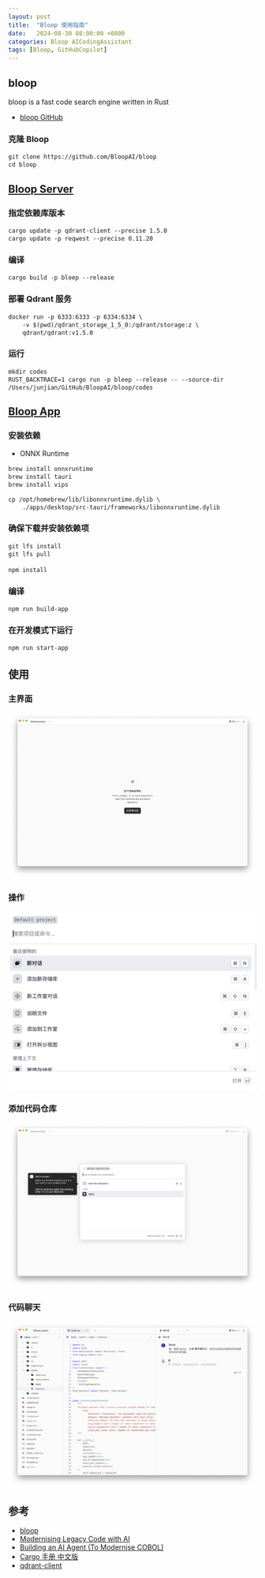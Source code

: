 ```yaml
---
layout: post
title:  "Bloop 使用指南"
date:   2024-08-30 08:00:00 +0800
categories: Bloop AICodingAssistant
tags: [Bloop, GitHubCopilot]
---
```


## bloop
bloop is a fast code search engine written in Rust

- [bloop GitHub](https://github.com/BloopAI/bloop)

### 克隆 Bloop
```shell
git clone https://github.com/BloopAI/bloop
cd bloop
```


## [Bloop Server](https://github.com/BloopAI/bloop/blob/oss/server/README.md)
### 指定依赖库版本
```shell
cargo update -p qdrant-client --precise 1.5.0
cargo update -p reqwest --precise 0.11.20
```

### 编译
```shell
cargo build -p bleep --release
```

### 部署 Qdrant 服务
```shell
docker run -p 6333:6333 -p 6334:6334 \
    -v $(pwd)/qdrant_storage_1_5_0:/qdrant/storage:z \
    qdrant/qdrant:v1.5.0
```

### 运行
```shell
mkdir codes
RUST_BACKTRACE=1 cargo run -p bleep --release -- --source-dir /Users/junjian/GitHub/BloopAI/bloop/codes
```


## [Bloop App](https://github.com/BloopAI/bloop/blob/oss/apps/desktop/README.md)
### 安装依赖
- ONNX Runtime
```shell
brew install onnxruntime
brew install tauri
brew install vips
```

```shell
cp /opt/homebrew/lib/libonnxruntime.dylib \
    ./apps/desktop/src-tauri/frameworks/libonnxruntime.dylib
```

### 确保下载并安装依赖项
```shell
git lfs install
git lfs pull

npm install
```

### 编译
```shell
npm run build-app
```

### 在开发模式下运行
```shell
npm run start-app
```


## 使用

### 主界面
![](/images/2024/Bloop/home.png)

### 操作
![](/images/2024/Bloop/actions.png)

### 添加代码仓库
![](/images/2024/Bloop/add-new-repository.png)

### 代码聊天
![](/images/2024/Bloop/conversation.png)


## 参考
- [bloop](https://bloop.ai)
- [Modernising Legacy Code with AI](https://bloop.ai/blog/modernising-legacy-code)
- [Building an AI Agent (To Modernise COBOL)](https://bloop.ai/blog/building-an-ai-agent)
- [Cargo 手册 中文版](https://rustwiki.org/zh-CN/cargo/)
- [qdrant-client](https://github.com/qdrant/qdrant-client)
